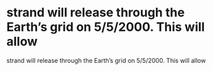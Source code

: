 # strand will release through the Earth’s grid on 5/5/2000. This will allow

strand will release through the Earth’s grid on 5/5/2000. This will allow